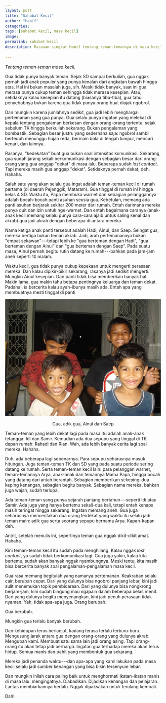 ```yaml
---
layout: post
title: "Sahabat Kecil"
author: "Hanif" 
categories: 
tags: [sahabat kecil, masa kecil]
image: 
permalink: sahabat-kecil
description: Racauan singkat Hanif tentang teman-temannya di masa kecil. 

---
```


*Tentang teman-teman masa kecil.* <!--more-->

Gua tidak punya banyak teman. Sejak SD sampai berkuliah, gua nggak pernah jadi anak populer yang punya kenalan dari angkatan bawah hingga atas. Hal ini bukan masalah juga, sih. Meski tidak banyak, saat ini gua merasa punya cukup teman sehingga tidak merasa kesepian. Atau, setidaknya kalau kesepian itu datang (biasanya tiba-tiba), gua tahu penyebabnya bukan karena gua tidak punya orang buat diajak ngobrol. 

Dan mungkin karena jumlahnya sedikit, gua jadi lebih menghargai pertemanan yang gua punya. Gua selalu punya ingatan yang melekat di kepala tentang pengalaman berkesan dengan orang-orang tertentu: sejak sebelum TK hingga berkuliah sekarang. Bukan pengalaman yang bombastik. Sebagian besar justru yang sederhana saja: ngobrol sambil berteduh menunggu hujan reda, bermain bola di tengah lumpur, mencari kenari, dan lainnya. 

Rasanya, "kedekatan" buat gua bukan soal intensitas komunikasi. Sekarang, gua sudah jarang sekali berkomunikasi dengan sebagian besar dari orang-orang yang gua anggap "dekat" di masa lalu. Beberapa sudah *lost contact*. Tapi mereka masih gua anggap "dekat". Setidaknya pernah dekat, deh. Hahaha. 

Salah satu yang akan selalu gua ingat adalah teman-teman kecil di rumah pertama (di daerah Pejanggik, Mataram). Gua tinggal di rumah ini hingga kelas 4 SD. Waktu itu, Papa membuka warnet dan sebagian pelanggannya adalah bocah-bocah panti asuhan seusia gua. Kebetulan, memang ada panti asuhan berjarak sekitar 200 meter dari rumah. Entah darimana mereka punya duit dan izin untuk nge-warnet. Dan entah bagaimana caranya (anak-anak kecil memang selalu punya cara-cara ajaib untuk saling kenal dan akrab) gua jadi akrab dengan beberapa di antara mereka. 

Nama ketiga anak panti tersebut adalah Hadi, Ainul, dan Saep. Seingat gua, mereka bertiga bukan teman akrab. Jadi, arah pertemanannya bukan "empat sekawan"---tetapi lebih ke "gua berteman dengan Hadi", "gua berteman dengan Ainul" dan "gua berteman dengan Saep". Pada suatu masa, Ainul pernah begitu rutin datang ke rumah---bahkan pada jam-jam aneh seperti 10 malam. 

Waktu kecil, gua tidak punya cukup kepekaan untuk mengerti perasaan mereka. Dan kalau dipikir-pikir sekarang, rasanya jadi sedikit mengerti. Mungkin Ainul kesepian. Dan panti tidak bisa memberikan banyak hal. Makin lama, gua makin tahu betapa pentingnya keluarga dan teman dekat. Padahal, ia bercerita kalau ayah-ibunya masih ada. Entah apa yang membuatnya mesti tinggal di panti. 

<div align="center">
    <img alt="gua dan sahabat kecil" src="/assets/img/sahabat-kecil.jpg">
</div>

<p style="text-align: center;">Gua, adik gua, Ainul dan Saep</p>

Teman-teman yang lebih dekat lagi pada masa itu adalah anak-anak tetangga: Idi dan Samir. Kemudian ada dua sepupu yang tinggal di TK depan rumah: Rahadi dan Rian. Wah, ada lebih banyak cerita lagi soal mereka. Hahaha. 

Duh, ada beberapa lagi sebenarnya. Para sepupu seharusnya masuk hitungan. Juga teman-teman TK dan SD yang pada suatu periode sering datang ke rumah. Serta teman-teman kecil lain: para pelanggan warnet, teman-temannya Arya, anak-anak dari temannya Mama Papa, hingga bocah yang datang dari antah berantah. Sebagian memberikan sekeping-dua keping kenangan, sebagian begitu banyak. Sebagian nama mereka, bahkan juga wajah, sudah terlupa. 

Ada teman-teman yang punya sejarah panjang bertahun---seperti Idi atau Samir. Ada juga yang hanya bertemu sekali-dua kali, tetapi entah kenapa masih teringat hingga sekarang. Ingatan memang aneh. Gua juga seharusnya menceritakan dua orang terdekat yang waktu itu selalu jadi teman main: adik gua serta seorang sepupu bernama Arya. Kapan-kapan deh. 

Anjrit, setelah menulis ini, sepertinya teman gua nggak dikit-dikit amat. Hahaha. 

Kini teman-teman kecil itu sudah pada menghilang. Kalau nggak *lost contact*, ya sudah tidak berkomunikasi lagi. Gua juga yakin, kalau kita bertemu, sudah akan banyak nggak nyambungnya. Meski tentu, kita masih bisa bercerita banyak soal pengalaman-pengalaman masa kecil. 

Gua rasa memang begitulah yang namanya pertemanan. Keakraban selalu cair, berubah cepat. Dari yang dulunya bisa ngobrol panjang lebar, kini jadi sulit menemukan topik pembicaraan. Dari yang dulunya bisa nongkrong berjam-jam, kini sudah bingung mau ngapain dalam beberapa belas menit. Dari yang dulunya begitu menyenangkan, kini jadi penuh perasaan tidak nyaman. Yah, tidak apa-apa juga. Orang berubah. 

Gua berubah. 

Mungkin gua terlalu banyak berubah. 

Dan kehidupan terus berlanjut, kadang terasa terlalu terburu-buru. Mengusung jarak antara gua dengan orang-orang yang dulunya akrab. Mengubah kami. Membuat satu sama lain jadi orang asing. Tapi orang-orang itu akan tetap jadi berharga. Ingatan gua terhadap mereka akan terus hidup. Semua manis dan pahit yang membentuk gua sekarang. 

Mereka jadi penanda waktu---dan apa-apa yang kami lakukan pada masa kecil selalu jadi sumber kenangan yang bisa bikin tersenyum lebar.

Dan mungkin inilah cara paling baik untuk menghormati ikatan-ikatan manis di masa lalu: mengingatnya. Diabadikan. Dijadikan kenangan dan pelajaran. Lantas membiarkannya berlalu. Nggak dipaksakan untuk terulang kembali. 

Dah!